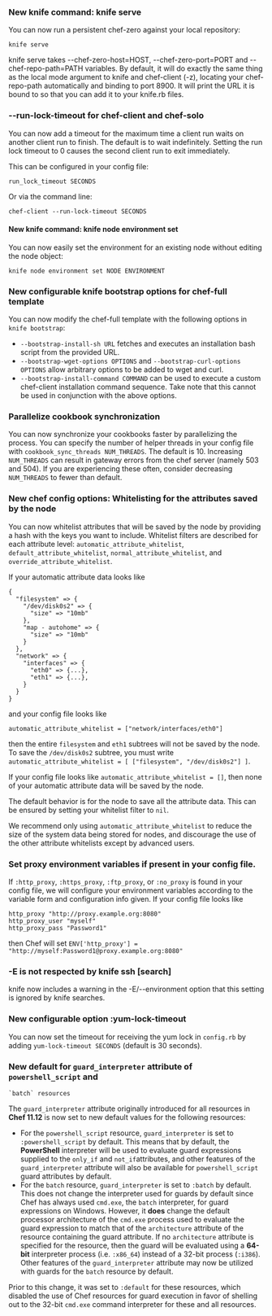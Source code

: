 <!---
This file is reset every time a new release is done. This file describes changes that have not yet been released.

Example Doc Change:
### Headline for the required change
Description of the required change.
-->

### New knife command: knife serve
You can now run a persistent chef-zero against your local repository:

```
knife serve
```

knife serve takes --chef-zero-host=HOST, --chef-zero-port=PORT and --chef-repo-path=PATH variables. By default, it will do exactly the same thing as the local mode argument to knife and chef-client (-z), locating your chef-repo-path automatically and binding to port 8900.  It will print the URL it is bound to so that you can add it to your knife.rb files.

### --run-lock-timeout for chef-client and chef-solo
You can now add a timeout for the maximum time a client run waits on another client run to finish.
The default is to wait indefinitely.
Setting the run lock timeout to 0 causes the second client run to exit immediately.

This can be configured in your config file:
```
run_lock_timeout SECONDS
```

Or via the command line:
```
chef-client --run-lock-timeout SECONDS
```

#### New knife command: knife node environment set
You can now easily set the environment for an existing node without editing the node object:

```
knife node environment set NODE ENVIRONMENT
```
### New configurable knife bootstrap options for chef-full template
You can now modify the chef-full template with the following options in `knife bootstrap`:

* `--bootstrap-install-sh URL` fetches and executes an installation bash script from the provided URL.
* `--bootstrap-wget-options OPTIONS` and `--bootstrap-curl-options OPTIONS` allow arbitrary options to be added to wget and curl.
* `--bootstrap-install-command COMMAND` can be used to execute a custom chef-client installation command sequence. Take note that this cannot be used in conjunction with the above options.

### Parallelize cookbook synchronization

You can now synchronize your cookbooks faster by parallelizing the process. You can specify the number of helper threads in your config file with `cookbook_sync_threads NUM_THREADS`. The default is 10. Increasing `NUM_THREADS` can result in gateway errors from the chef server (namely 503 and 504). If you are experiencing these often, consider decreasing `NUM_THREADS` to fewer than default.

### New chef config options: Whitelisting for the attributes saved by the node

You can now whitelist attributes that will be saved by the node by providing a hash with the keys you want to include. Whitelist filters are described for each attribute level: `automatic_attribute_whitelist`, `default_attribute_whitelist`, `normal_attribute_whitelist`, and `override_attribute_whitelist`.

If your automatic attribute data looks like
````
{
  "filesystem" => {
    "/dev/disk0s2" => {
      "size" => "10mb"
    },
    "map - autohome" => {
      "size" => "10mb"
    }
  },
  "network" => {
    "interfaces" => {
      "eth0" => {...},
      "eth1" => {...},
    }
  }
}
````
and your config file looks like
````
automatic_attribute_whitelist = ["network/interfaces/eth0"]
````
then the entire `filesystem` and `eth1` subtrees will not be saved by the node. To save the `/dev/disk0s2` subtree, you must write `automatic_attribute_whitelist = [ ["filesystem", "/dev/disk0s2"] ]`.

If your config file looks like `automatic_attribute_whitelist = []`, then none of your automatic attribute data will be saved by the node.

The default behavior is for the node to save all the attribute data. This can be ensured by setting your whitelist filter to `nil`.

We recommend only using `automatic_attribute_whitelist` to reduce the size of the system data being stored for nodes, and discourage the use of the other attribute whitelists except by advanced users.

### Set proxy environment variables if present in your config file.

If `:http_proxy`, `:https_proxy`, `:ftp_proxy`, or `:no_proxy` is found in your config file, we will configure your environment variables according to the variable form and configuration info given. If your config file looks like

````
http_proxy "http://proxy.example.org:8080"
http_proxy_user "myself"
http_proxy_pass "Password1"
````

then Chef will set `ENV['http_proxy'] = "http://myself:Password1@proxy.example.org:8080"`

### -E is not respected by knife ssh [search]
knife now includes a warning in the -E/--environment option that this setting is ignored by knife searches.

### New configurable option :yum-lock-timeout
You can now set the timeout for receiving the yum lock in `config.rb` by adding `yum-lock-timeout SECONDS` (default is 30 seconds).

### New default for `guard_interpreter` attribute of `powershell_script` and
    `batch` resources
The `guard_interpreter` attribute originally introduced for all resources in
**Chef 11.12** is now set to new default values for the following resources:
* For the `powershell_script` resource, `guard_interpreter` is set to
  `:powershell_script` by default. This means that by default, the **PowerShell**
  interpreter will be used to evaluate guard expressions supplied to the
  `only_if` and `not_if`attributes, and other features of the
  `guard_interpreter` attribute will also be available for `powershell_script`
  guard attributes by default.
* For the `batch` resource, `guard_interpreter` is set to `:batch` by default.
  This does not change the interpreter used for guards by default since Chef
  has always used `cmd.exe`, the `batch` interpreter, for guard expressions on
  Windows. However, it **does** change the default processor architecture of
  the `cmd.exe` process used to evaluate the guard expression to match that of
  the `architecture` attribute of the resource containing the guard
  attribute. If no `architecture` attribute is specified for the resource,
  then the guard will be evaluated using a **64-bit** interpreter process
  (i.e. `:x86_64`) instead of a 32-bit process (`:i386`). Other features of the
  `guard_interpreter` attribute may now be utilized with guards for the
  `batch` resource by default.

Prior to this change, it was set to `:default` for these resources, which disabled the use of Chef
resources for guard execution in favor of shelling out to the 32-bit `cmd.exe`
command interpreter for these and all resources.
